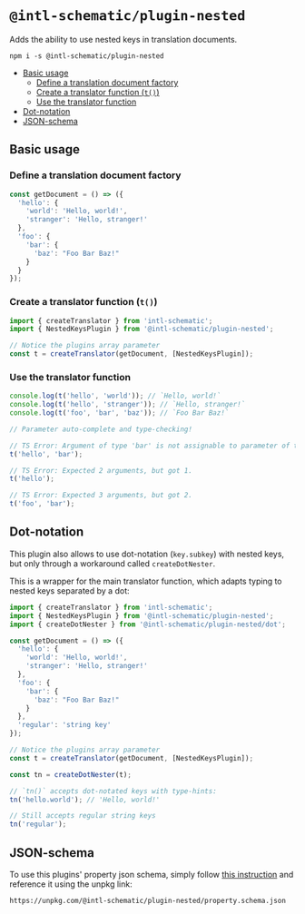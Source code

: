 # `@intl-schematic/plugin-nested`<!-- omit from toc -->

Adds the ability to use nested keys in translation documents.

`npm i -s @intl-schematic/plugin-nested`

- [Basic usage](#basic-usage)
  - [Define a translation document factory](#define-a-translation-document-factory)
  - [Create a translator function (`t()`)](#create-a-translator-function-t)
  - [Use the translator function](#use-the-translator-function)
- [Dot-notation](#dot-notation)
- [JSON-schema](#json-schema)


## Basic usage

### Define a translation document factory

```ts
const getDocument = () => ({
  'hello': {
    'world': 'Hello, world!',
    'stranger': 'Hello, stranger!'
  },
  'foo': {
    'bar': {
      'baz': "Foo Bar Baz!"
    }
  }
});
```

### Create a translator function (`t()`)

```ts
import { createTranslator } from 'intl-schematic';
import { NestedKeysPlugin } from '@intl-schematic/plugin-nested';

// Notice the plugins array parameter
const t = createTranslator(getDocument, [NestedKeysPlugin]);
```

### Use the translator function

```ts
console.log(t('hello', 'world')); // `Hello, world!`
console.log(t('hello', 'stranger')); // `Hello, stranger!`
console.log(t('foo', 'bar', 'baz')); // `Foo Bar Baz!`

// Parameter auto-complete and type-checking!

// TS Error: Argument of type 'bar' is not assignable to parameter of type 'hello' | 'stranger'.
t('hello', 'bar');

// TS Error: Expected 2 arguments, but got 1.
t('hello');

// TS Error: Expected 3 arguments, but got 2.
t('foo', 'bar');
```

## Dot-notation

This plugin also allows to use dot-notation (`key.subkey`) with nested keys, but only through a workaround called `createDotNester`.

This is a wrapper for the main translator function, which adapts typing to nested keys separated by a dot:

```ts
import { createTranslator } from 'intl-schematic';
import { NestedKeysPlugin } from '@intl-schematic/plugin-nested';
import { createDotNester } from '@intl-schematic/plugin-nested/dot';

const getDocument = () => ({
  'hello': {
    'world': 'Hello, world!',
    'stranger': 'Hello, stranger!'
  },
  'foo': {
    'bar': {
      'baz': "Foo Bar Baz!"
    }
  },
  'regular': 'string key'
});

// Notice the plugins array parameter
const t = createTranslator(getDocument, [NestedKeysPlugin]);

const tn = createDotNester(t);

// `tn()` accepts dot-notated keys with type-hints:
tn('hello.world'); // 'Hello, world!'

// Still accepts regular string keys
tn('regular');
```

## JSON-schema

To use this plugins' property json schema, simply follow [this instruction](/packages/core/README.md#using-with-json-schema) and reference it using the unpkg link:
```
https://unpkg.com/@intl-schematic/plugin-nested/property.schema.json
```
